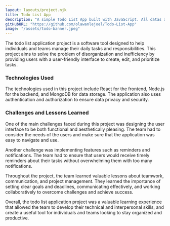 ```yaml
---
layout: layouts/project.njk
title: Todo List App
description: "A simple Todo List App built with JavaScript. All datas are stored in localstorage. It helps users check list out their plans and tick as they do them."
gitHubURL: "https://github.com/olawanlejoel/Todo-List-App"
image: "/assets/todo-banner.jpeg"
---
```


The todo list application project is a software tool designed to help individuals and teams manage their daily tasks and responsibilities. This project aims to solve the problem of disorganization and inefficiency by providing users with a user-friendly interface to create, edit, and prioritize tasks.

### Technologies Used

The technologies used in this project include React for the frontend, Node.js for the backend, and MongoDB for data storage. The application also uses authentication and authorization to ensure data privacy and security.

### Challenges and Lessons Learned

One of the main challenges faced during this project was designing the user interface to be both functional and aesthetically pleasing. The team had to consider the needs of the users and make sure that the application was easy to navigate and use.

Another challenge was implementing features such as reminders and notifications. The team had to ensure that users would receive timely reminders about their tasks without overwhelming them with too many notifications.

Throughout the project, the team learned valuable lessons about teamwork, communication, and project management. They learned the importance of setting clear goals and deadlines, communicating effectively, and working collaboratively to overcome challenges and achieve success.

Overall, the todo list application project was a valuable learning experience that allowed the team to develop their technical and interpersonal skills, and create a useful tool for individuals and teams looking to stay organized and productive.
